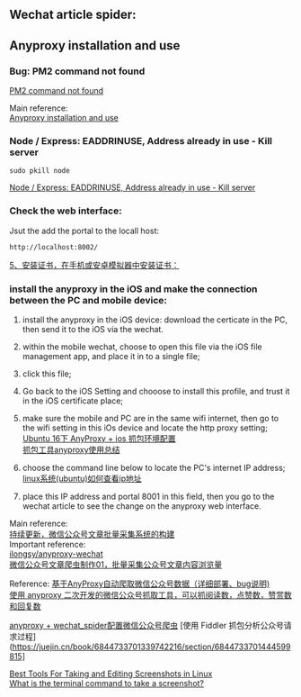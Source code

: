 ## Wechat article spider:  

## Anyproxy installation and use
### Bug: PM2 command not found
[PM2 command not found](https://stackoverflow.com/questions/38185590/pm2-command-not-found/38185684)  

Main reference:  
[Anyproxy installation and use](https://www.programmersought.com/article/9371990930/)  

### Node / Express: EADDRINUSE, Address already in use - Kill server
```
sudo pkill node
```
[Node / Express: EADDRINUSE, Address already in use - Kill server](https://stackoverflow.com/questions/4075287/node-express-eaddrinuse-address-already-in-use-kill-server?page=2&tab=votes#tab-top)  
### Check the web interface:  
Jsut the add the portal to the locall host:  
```
http://localhost:8002/
```
[5、安装证书，在手机或安卓模拟器中安装证书：](https://zhuanlan.zhihu.com/p/24302048)  


### install the anyproxy in the iOS and make the connection between the PC and mobile device:  
1. install the anyproxy in the iOS device:
download the certicate in the PC, then send it to the iOS via the wechat. 

2. within the mobile wechat, choose to open this file via the iOS file management app, and place it in to a single file;  

3. click this file; 

4. Go back to the iOS Setting and chooose to install this profile, and trust it in the iOS certificate place;  

5. make sure the mobile and PC are in the same wifi internet, then go to the wifi setting in this iOs device and locate the http proxy setting;
[Ubuntu 16下 AnyProxy + ios 抓包环境配置](https://blog.csdn.net/YTREE_BJ/article/details/91410282)  
[抓包工具anyproxy使用总结](https://blog.csdn.net/Love_your_life/article/details/80135702)  
6. choose the command line below to locate the PC's internet IP address;
[linux系统(ubuntu)如何查看ip地址](https://blog.csdn.net/u012269267/article/details/52260757) 
7. place this IP address and portal 8001 in this field, then you go to the wechat article to see the change on the anyproxy web interface.

Main reference:  
[持续更新，微信公众号文章批量采集系统的构建](https://zhuanlan.zhihu.com/p/24302048)  
Important reference:  
[ilongsy/anyproxy-wechat](https://github.com/lilongsy/anyproxy-wechat)  
[微信公众号文章爬虫制作01，批量采集公众号文章内容浏览量](https://www.youtube.com/watch?v=T-hVHJO0ya0&feature=youtu.be)

Reference:
[基于AnyProxy自动爬取微信公众号数据（详细部署、bug说明)](https://www.jianshu.com/p/83d8e44e04fa)  
[使用 anyproxy 二次开发的微信公众号抓取工具，可以抓阅读数，点赞数，赞赏数和回复数](https://learnku.com/articles/4352/wechat-spider) 

[anyproxy + wechat_spider配置微信公众号爬虫](https://danteng.org/anyproxy-wechat-spider-mp-wechat/)
[使用 Fiddler 抓包分析公众号请求过程](https://juejin.cn/book/6844733701339742216/section/6844733701444599815]  


[Best Tools For Taking and Editing Screenshots in Linux](https://itsfoss.com/take-screenshot-linux/)  
[What is the terminal command to take a screenshot?](https://askubuntu.com/questions/194427/what-is-the-terminal-command-to-take-a-screenshot)  
